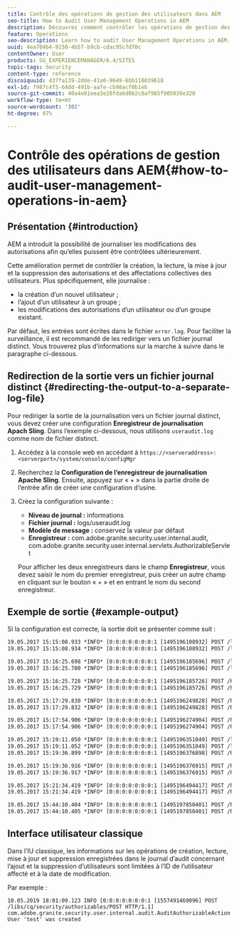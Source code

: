 ```yaml
---
title: Contrôle des opérations de gestion des utilisateurs dans AEM
seo-title: How to Audit User Management Operations in AEM
description: Découvrez comment contrôler les opérations de gestion des utilisateurs dans AEM.
feature: Operations
seo-description: Learn how to audit User Management Operations in AEM.
uuid: 4ea704b4-9150-4b5f-b9cb-cdac95cfd70c
contentOwner: User
products: SG_EXPERIENCEMANAGER/6.4/SITES
topic-tags: Security
content-type: reference
discoiquuid: 437fa139-2dde-41a0-9649-6bb110039618
exl-id: f987c4f5-64dd-491b-aafe-cb98acf0b1eb
source-git-commit: 40a4e01eea3e20fda6d0b2c8af985f905039e320
workflow-type: tm+mt
source-wordcount: '302'
ht-degree: 97%

---
```


# Contrôle des opérations de gestion des utilisateurs dans AEM{#how-to-audit-user-management-operations-in-aem}

## Présentation {#introduction}

AEM a introduit la possibilité de journaliser les modifications des autorisations afin qu’elles puissent être contrôlées ultérieurement.

Cette amélioration permet de contrôler la création, la lecture, la mise à jour et la suppression des autorisations et des affectations collectives des utilisateurs. Plus spécifiquement, elle journalise :

* la création d’un nouvel utilisateur ;
* l’ajout d’un utilisateur à un groupe ;
* les modifications des autorisations d’un utilisateur ou d’un groupe existant.

Par défaut, les entrées sont écrites dans le fichier `error.log`. Pour faciliter la surveillance, il est recommandé de les rediriger vers un fichier journal distinct. Vous trouverez plus d’informations sur la marche à suivre dans le paragraphe ci-dessous.

## Redirection de la sortie vers un fichier journal distinct {#redirecting-the-output-to-a-separate-log-file}

Pour rediriger la sortie de la journalisation vers un fichier journal distinct, vous devez créer une configuration **Enregistreur de journalisation Apach Sling**. Dans l’exemple ci-dessous, nous utilisons `useraudit.log` comme nom de fichier distinct.

1. Accédez à la console web en accédant à `https://<serveraddress>:<serverport>/system/console/configMgr`
1. Recherchez la **Configuration de l’enregistreur de journalisation Apache Sling**. Ensuite, appuyez sur « + » dans la partie droite de l’entrée afin de créer une configuration d’usine.
1. Créez la configuration suivante :

   * **Niveau de journal :** informations
   * **Fichier journal :** logs/useraudit.log
   * **Modèle de message :** conservez la valeur par défaut
   * **Enregistreur :** com.adobe.granite.security.user.internal.audit, com.adobe.granite.security.user.internal.servlets.AuthorizableServlet

   Pour afficher les deux enregistreurs dans le champ **Enregistreur**, vous devez saisir le nom du premier enregistreur, puis créer un autre champ en cliquant sur le bouton « + » et en entrant le nom du second enregistreur.

## Exemple de sortie {#example-output}

Si la configuration est correcte, la sortie doit se présenter comme suit :

```xml
19.05.2017 15:15:08.933 *INFO* [0:0:0:0:0:0:0:1 [1495196108932] POST /libs/granite/security/post/authorizables.html HTTP/1.1] com.adobe.granite.security.user.internal.servlets.AuthorizableServlet Create Group 'group1' operation initiated by User 'admin' (administrator)
19.05.2017 15:15:08.934 *INFO* [0:0:0:0:0:0:0:1 [1495196108932] POST /libs/granite/security/post/authorizables.html HTTP/1.1] com.adobe.granite.security.user.internal.audit.AuditAuthorizableAction Group 'group1' was created

19.05.2017 15:16:25.698 *INFO* [0:0:0:0:0:0:0:1 [1495196185696] POST /libs/granite/security/post/authorizables.html HTTP/1.1] com.adobe.granite.security.user.internal.servlets.AuthorizableServlet Create User 'user1' operation initiated by User 'admin' (administrator)
19.05.2017 15:16:25.700 *INFO* [0:0:0:0:0:0:0:1 [1495196185696] POST /libs/granite/security/post/authorizables.html HTTP/1.1] com.adobe.granite.security.user.internal.audit.AuditAuthorizableAction User 'user1' was created

19.05.2017 15:16:25.728 *INFO* [0:0:0:0:0:0:0:1 [1495196185726] POST /home/groups/d/dGf7f7vGrZRLs6HS3AK-.rw.userprops.html HTTP/1.1] com.adobe.granite.security.user.internal.servlets.AuthorizableServlet Edit Membership for Group 'group1' operation initiated by User 'admin' (administrator)
19.05.2017 15:16:25.729 *INFO* [0:0:0:0:0:0:0:1 [1495196185726] POST /home/groups/d/dGf7f7vGrZRLs6HS3AK-.rw.userprops.html HTTP/1.1] com.adobe.granite.security.user.internal.audit.AuditGroupAction User 'user1' was added to the group 'group1'

19.05.2017 15:17:29.830 *INFO* [0:0:0:0:0:0:0:1 [1495196249828] POST /home/users/5/5dI6iK4HkZmrfTjcLBoI.rw.userprops.html HTTP/1.1] com.adobe.granite.security.user.internal.servlets.AuthorizableServlet Password Change for User 'user2' operation initiated by User 'admin' (administrator)
19.05.2017 15:17:29.832 *INFO* [0:0:0:0:0:0:0:1 [1495196249828] POST /home/users/5/5dI6iK4HkZmrfTjcLBoI.rw.userprops.html HTTP/1.1] com.adobe.granite.security.user.internal.audit.AuditAuthorizableAction Password for User 'user2' was changed

19.05.2017 15:17:54.906 *INFO* [0:0:0:0:0:0:0:1 [1495196274904] POST /home/users/5/5dI6iK4HkZmrfTjcLBoI.rw.html HTTP/1.1] com.adobe.granite.security.user.internal.servlets.AuthorizableServlet Delete User 'user2' operation initiated by User 'admin' (administrator)
19.05.2017 15:17:54.906 *INFO* [0:0:0:0:0:0:0:1 [1495196274904] POST /home/users/5/5dI6iK4HkZmrfTjcLBoI.rw.html HTTP/1.1] com.adobe.granite.security.user.internal.audit.AuditAuthorizableAction User 'user2' was removed

19.05.2017 15:19:11.050 *INFO* [0:0:0:0:0:0:0:1 [1495196351049] POST /libs/granite/security/post/authorizables.html HTTP/1.1] com.adobe.granite.security.user.internal.servlets.AuthorizableServlet Create User 'user3' operation initiated by User 'admin' (administrator)
19.05.2017 15:19:11.052 *INFO* [0:0:0:0:0:0:0:1 [1495196351049] POST /libs/granite/security/post/authorizables.html HTTP/1.1] com.adobe.granite.security.user.internal.audit.AuditAuthorizableAction User 'user3' was created
19.05.2017 15:19:36.899 *INFO* [0:0:0:0:0:0:0:1 [1495196376898] POST /home/groups/d/dGf7f7vGrZRLs6HS3AK-.rw.userprops.html HTTP/1.1] com.adobe.granite.security.user.internal.servlets.AuthorizableServlet Edit Membership for Group 'group1' operation initiated by User 'admin' (administrator)

19.05.2017 15:19:36.916 *INFO* [0:0:0:0:0:0:0:1 [1495196376915] POST /home/groups/d/dGf7f7vGrZRLs6HS3AK-.rw.userprops.html HTTP/1.1] com.adobe.granite.security.user.internal.servlets.AuthorizableServlet Edit Membership for Group 'group1' operation initiated by User 'admin' (administrator)
19.05.2017 15:19:36.917 *INFO* [0:0:0:0:0:0:0:1 [1495196376915] POST /home/groups/d/dGf7f7vGrZRLs6HS3AK-.rw.userprops.html HTTP/1.1] com.adobe.granite.security.user.internal.audit.AuditGroupAction User 'user1' was removed from the group 'group1'

19.05.2017 15:21:34.419 *INFO* [0:0:0:0:0:0:0:1 [1495196494417] POST /home/groups/d/dGf7f7vGrZRLs6HS3AK-.rw.html HTTP/1.1] com.adobe.granite.security.user.internal.servlets.AuthorizableServlet Delete Group 'group1' operation initiated by User 'admin' (administrator)
19.05.2017 15:21:34.419 *INFO* [0:0:0:0:0:0:0:1 [1495196494417] POST /home/groups/d/dGf7f7vGrZRLs6HS3AK-.rw.html HTTP/1.1] com.adobe.granite.security.user.internal.audit.AuditAuthorizableAction Group 'group1' was removed

19.05.2017 15:44:10.404 *INFO* [0:0:0:0:0:0:0:1 [1495197850401] POST /home/users/3/35XVpVtLRx4a5J9gKrVG.rw.userprops.html HTTP/1.1] com.adobe.granite.security.user.internal.servlets.AuthorizableServlet Password Change for User 'john' operation initiated by User 'john' (not administrator)
19.05.2017 15:44:10.405 *INFO* [0:0:0:0:0:0:0:1 [1495197850401] POST /home/users/3/35XVpVtLRx4a5J9gKrVG.rw.userprops.html HTTP/1.1] com.adobe.granite.security.user.internal.audit.AuditAuthorizableAction Password for User 'john' was changed
```

## Interface utilisateur classique

Dans l’IU classique, les informations sur les opérations de création, lecture, mise à jour et suppression enregistrées dans le journal d’audit concernant l’ajout et la suppression d’utilisateurs sont limitées à l’ID de l’utilisateur affecté et à la date de modification.

Par exemple :

```
10.05.2019 18:01:09.123 INFO [0:0:0:0:0:0:0:1 [1557491469096] POST /libs/cq/security/authorizables/POST HTTP/1.1] com.adobe.granite.security.user.internal.audit.AuditAuthorizableAction User 'test' was created
```
